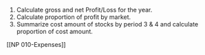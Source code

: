 1. Calculate gross and net Profit/Loss for the year.
2.  Calculate proportion of profit by market.
3. Summarize cost amount of stocks by period 3 & 4 and calculate proportion of cost amount.


[[NP 010-Expenses]]